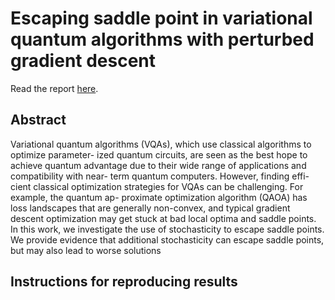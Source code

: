 # Escaping saddle point in variational quantum algorithms with perturbed gradient descent

Read the report [here](./PGD-for-VQAs-report.pdf).

## Abstract
Variational quantum algorithms (VQAs), which
use classical algorithms to optimize parameter-
ized quantum circuits, are seen as the best hope
to achieve quantum advantage due to their wide
range of applications and compatibility with near-
term quantum computers. However, finding effi-
cient classical optimization strategies for VQAs
can be challenging. For example, the quantum ap-
proximate optimization algorithm (QAOA) has
loss landscapes that are generally non-convex,
and typical gradient descent optimization may
get stuck at bad local optima and saddle points. In
this work, we investigate the use of stochasticity
to escape saddle points. We provide evidence that
additional stochasticity can escape saddle points,
but may also lead to worse solutions

## Instructions for reproducing results
